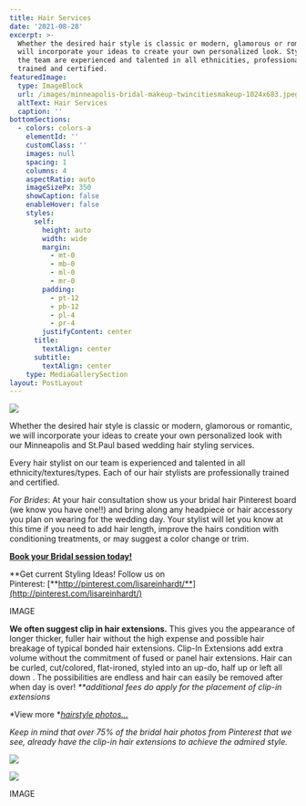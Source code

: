 ```yaml
---
title: Hair Services
date: '2021-08-28'
excerpt: >-
  Whether the desired hair style is classic or modern, glamorous or romantic, we
  will incorporate your ideas to create your own personalized look. Stylist on
  the team are experienced and talented in all ethnicities, professionally
  trained and certified.
featuredImage:
  type: ImageBlock
  url: /images/minneapolis-bridal-makeup-twincitiesmakeup-1024x683.jpeg
  altText: Hair Services
  caption: ''
bottomSections:
  - colors: colors-a
    elementId: ''
    customClass: ''
    images: null
    spacing: 1
    columns: 4
    aspectRatio: auto
    imageSizePx: 350
    showCaption: false
    enableHover: false
    styles:
      self:
        height: auto
        width: wide
        margin:
          - mt-0
          - mb-0
          - ml-0
          - mr-0
        padding:
          - pt-12
          - pb-12
          - pl-4
          - pr-4
        justifyContent: center
      title:
        textAlign: center
      subtitle:
        textAlign: center
    type: MediaGallerySection
layout: PostLayout
---
```

![](/images/minneapolis-wedding-hair-makeup.jpeg)

Whether the desired hair style is classic or modern, glamorous or romantic, we will incorporate your ideas to create your own personalized look with our Minneapolis and St.Paul based wedding hair styling services.

Every hair stylist on our team is experienced and talented in all ethnicity/textures/types. Each of our hair stylists are professionally trained and certified.

*For Brides*: At your hair consultation show us your bridal hair Pinterest board (we know you have one!!) and bring along any headpiece or hair accessory you plan on wearing for the wedding day. Your stylist will let you know at this time if you need to add hair length, improve the hairs condition with conditioning treatments, or may suggest a color change or trim.

[**Book your Bridal session today!**](/contact)

\*\*Get current Styling Ideas! Follow us on Pinterest: [**http://pinterest.com/lisareinhardt/**](http://pinterest.com/lisareinhardt/)

IMAGE

**We often suggest clip in hair extensions.** This gives you the appearance of longer thicker, fuller hair without the high expense and possible hair breakage of typical bonded hair extensions. Clip-In Extensions add extra volume without the commitment of fused or panel hair extensions. Hair can be curled, cut/colored, flat-ironed, styled into an up-do, half up or left all down . The possibilities are endless and hair can easily be removed after when day is over! *\*\*additional fees do apply for the placement of clip-in extensions*

\*View more \*[*hairstyle photos…*](/blog/bridal-makeup-hair-artistry-photos)

*Keep in mind that over 75% of the bridal hair photos from Pinterest that we see, already have the clip-in hair extensions to achieve the admired style.*

![](/images/minneapolis-bridal-makeup2-twincitiesmakeup.jpg)

![](/images/St-Paul-College-Club-Laurel-Brian-hair.jpeg)

IMAGE
